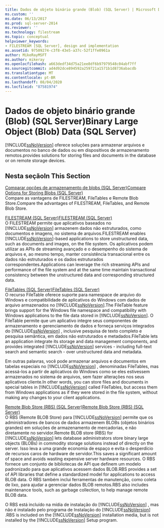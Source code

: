 ```yaml
---
title: Dados de objeto binário grande (Blob) (SQL Server) | Microsoft Docs
ms.custom: ''
ms.date: 06/13/2017
ms.prod: sql-server-2014
ms.reviewer: ''
ms.technology: filestream
ms.topic: conceptual
helpviewer_keywords:
- FILESTREAM [SQL Server], design and implementation
ms.assetid: 97509274-c3f8-43e5-a37c-52f1ffe0961a
author: MikeRayMSFT
ms.author: mikeray
ms.openlocfilehash: a663dedf34d75a21ee8df6b97979548c04abf7ff
ms.sourcegitcommit: ad4d92dce894592a259721a1571b1d8736abacdb
ms.translationtype: MT
ms.contentlocale: pt-BR
ms.lasthandoff: 08/04/2020
ms.locfileid: "87581974"
---
```

# <a name="binary-large-object-blob-data-sql-server"></a><span data-ttu-id="20661-102">Dados de objeto binário grande (Blob) (SQL Server)</span><span class="sxs-lookup"><span data-stu-id="20661-102">Binary Large Object (Blob) Data (SQL Server)</span></span>
  [!INCLUDE[ssNoVersion](../../includes/ssnoversion-md.md)] <span data-ttu-id="20661-103">oferece soluções para armazenar arquivos e documentos no banco de dados ou em dispositivos de armazenamento remotos.</span><span class="sxs-lookup"><span data-stu-id="20661-103">provides solutions for storing files and documents in the database or on remote storage devices.</span></span>  
  
##  <a name="in-this-section"></a><a name="section"></a> <span data-ttu-id="20661-104">Nesta seção</span><span class="sxs-lookup"><span data-stu-id="20661-104">In This Section</span></span>  
 [<span data-ttu-id="20661-105">Comparar opções de armazenamento de blobs &#40;SQL Server&#41;</span><span class="sxs-lookup"><span data-stu-id="20661-105">Compare Options for Storing Blobs &#40;SQL Server&#41;</span></span>](compare-options-for-storing-blobs-sql-server.md)  
 <span data-ttu-id="20661-106">Compare as vantagens de FILESTREAM, FileTables e Remote Blob Store.</span><span class="sxs-lookup"><span data-stu-id="20661-106">Compare the advantages of FILESTREAM, FileTables, and Remote Blob Store.</span></span>  
  
 [<span data-ttu-id="20661-107">FILESTREAM &#40;SQL Server&#41;</span><span class="sxs-lookup"><span data-stu-id="20661-107">FILESTREAM &#40;SQL Server&#41;</span></span>](filestream-sql-server.md)  
 <span data-ttu-id="20661-108">O FILESTREAM permite que aplicativos baseados no [!INCLUDE[ssNoVersion](../../includes/ssnoversion-md.md)] armazenem dados não estruturados, como documentos e imagens, no sistema de arquivos.</span><span class="sxs-lookup"><span data-stu-id="20661-108">FILESTREAM enables [!INCLUDE[ssNoVersion](../../includes/ssnoversion-md.md)]-based applications to store unstructured data, such as documents and images, on the file system.</span></span> <span data-ttu-id="20661-109">Os aplicativos podem utilizar as APIs de streaming avançado e o desempenho do sistema de arquivos e, ao mesmo tempo, manter consistência transacional entre os dados não estruturados e os dados estruturados correspondentes.</span><span class="sxs-lookup"><span data-stu-id="20661-109">Applications can leverage the rich streaming APIs and performance of the file system and at the same time maintain transactional consistency between the unstructured data and corresponding structured data.</span></span>  
  
 [<span data-ttu-id="20661-110">FileTables &#40;SQL Server&#41;</span><span class="sxs-lookup"><span data-stu-id="20661-110">FileTables &#40;SQL Server&#41;</span></span>](filetables-sql-server.md)  
 <span data-ttu-id="20661-111">O recurso FileTable oferece suporte para namespace de arquivo do Windows e compatibilidade de aplicativos do Windows com dados de arquivo armazenados no [!INCLUDE[ssNoVersion](../../includes/ssnoversion-md.md)].</span><span class="sxs-lookup"><span data-stu-id="20661-111">The FileTable feature brings support for the Windows file namespace and compatibility with Windows applications to the file data stored in [!INCLUDE[ssNoVersion](../../includes/ssnoversion-md.md)].</span></span> <span data-ttu-id="20661-112">O FileTable permite que um aplicativo integre seus componentes de armazenamento e gerenciamento de dados e forneça serviços integrados do [!INCLUDE[ssNoVersion](../../includes/ssnoversion-md.md)] , inclusive pesquisa de texto completo e pesquisa semântica, em dados não estruturados e metadados.</span><span class="sxs-lookup"><span data-stu-id="20661-112">FileTable lets an application integrate its storage and data management components, and provides integrated [!INCLUDE[ssNoVersion](../../includes/ssnoversion-md.md)] services - including full-text search and semantic search - over unstructured data and metadata.</span></span>  
  
 <span data-ttu-id="20661-113">Em outras palavras, você pode armazenar arquivos e documentos em tabelas especiais no [!INCLUDE[ssNoVersion](../../includes/ssnoversion-md.md)] , denominadas FileTables, mas acessá-los a partir de aplicativos do Windows como se eles estivessem armazenados no sistema de arquivos, sem fazer alterações nos seus aplicativos cliente.</span><span class="sxs-lookup"><span data-stu-id="20661-113">In other words, you can store files and documents in special tables in [!INCLUDE[ssNoVersion](../../includes/ssnoversion-md.md)] called FileTables, but access them from Windows applications as if they were stored in the file system, without making any changes to your client applications.</span></span>  
  
 [<span data-ttu-id="20661-114">Remote Blob Store &#40;RBS&#41; &#40;SQL Server&#41;</span><span class="sxs-lookup"><span data-stu-id="20661-114">Remote Blob Store &#40;RBS&#41; &#40;SQL Server&#41;</span></span>](remote-blob-store-rbs-sql-server.md)  
 <span data-ttu-id="20661-115">O RBS (Remote BLOB Store) para [!INCLUDE[ssNoVersion](../../includes/ssnoversion-md.md)] permite que os administradores de bancos de dados armazenem BLOBs (objetos binários grandes) em soluções de armazenamento de mercadorias, e não diretamente no servidor.</span><span class="sxs-lookup"><span data-stu-id="20661-115">Remote BLOB store (RBS) for [!INCLUDE[ssNoVersion](../../includes/ssnoversion-md.md)] lets database administrators store binary large objects (BLOBs) in commodity storage solutions instead of directly on the server.</span></span> <span data-ttu-id="20661-116">Isso leva a uma grande economia de espaço e evita o desperdício de recursos caros de hardware de servidor.</span><span class="sxs-lookup"><span data-stu-id="20661-116">This saves a significant amount of space and avoids wasting expensive server hardware resources.</span></span> <span data-ttu-id="20661-117">O RBS fornece um conjunto de bibliotecas de API que definem um modelo padronizado para que aplicativos acessem dados BLOB.</span><span class="sxs-lookup"><span data-stu-id="20661-117">RBS provides a set of API libraries that define a standardized model for applications to access BLOB data.</span></span> <span data-ttu-id="20661-118">O RBS também inclui ferramentas de manutenção, como coleta de lixo, para ajudar a gerenciar dados BLOB remotos.</span><span class="sxs-lookup"><span data-stu-id="20661-118">RBS also includes maintenance tools, such as garbage collection, to help manage remote BLOB data.</span></span>  
  
 <span data-ttu-id="20661-119">O RBS está incluído na mídia de instalação do [!INCLUDE[ssNoVersion](../../includes/ssnoversion-md.md)] , mas não é instalado pelo programa de Instalação do [!INCLUDE[ssNoVersion](../../includes/ssnoversion-md.md)] .</span><span class="sxs-lookup"><span data-stu-id="20661-119">RBS is included on the [!INCLUDE[ssNoVersion](../../includes/ssnoversion-md.md)] installation media, but is not installed by the [!INCLUDE[ssNoVersion](../../includes/ssnoversion-md.md)] Setup program.</span></span>  
  
  
